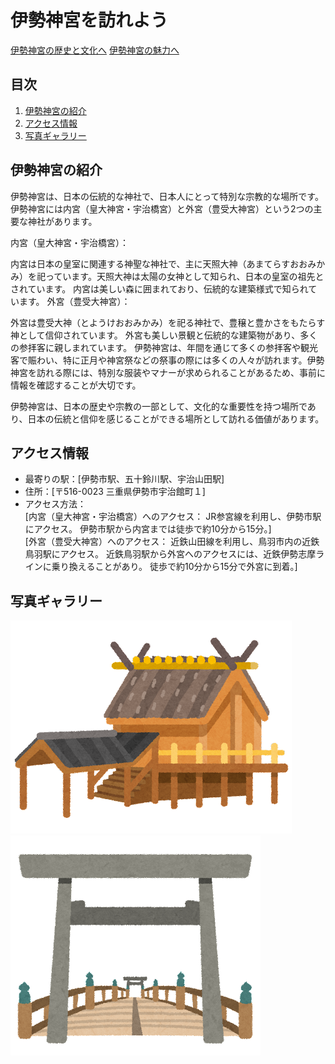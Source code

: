 # 伊勢神宮を訪れよう

[伊勢神宮の歴史と文化へ](./page2.md)
[伊勢神宮の魅力へ](./page3.md)

## 目次
1. [伊勢神宮の紹介](#伊勢神宮の紹介)
2. [アクセス情報](#アクセス情報)
3. [写真ギャラリー](#写真ギャラリー)

## 伊勢神宮の紹介
伊勢神宮は、日本の伝統的な神社で、日本人にとって特別な宗教的な場所です。伊勢神宮には内宮（皇大神宮・宇治橋宮）と外宮（豊受大神宮）という2つの主要な神社があります。

内宮（皇大神宮・宇治橋宮）：

内宮は日本の皇室に関連する神聖な神社で、主に天照大神（あまてらすおおみかみ）を祀っています。天照大神は太陽の女神として知られ、日本の皇室の祖先とされています。
内宮は美しい森に囲まれており、伝統的な建築様式で知られています。
外宮（豊受大神宮）：

外宮は豊受大神（とようけおおみかみ）を祀る神社で、豊穣と豊かさをもたらす神として信仰されています。
外宮も美しい景観と伝統的な建築物があり、多くの参拝客に親しまれています。
伊勢神宮は、年間を通じて多くの参拝客や観光客で賑わい、特に正月や神宮祭などの祭事の際には多くの人々が訪れます。伊勢神宮を訪れる際には、特別な服装やマナーが求められることがあるため、事前に情報を確認することが大切です。

伊勢神宮は、日本の歴史や宗教の一部として、文化的な重要性を持つ場所であり、日本の伝統と信仰を感じることができる場所として訪れる価値があります。
## アクセス情報
- 最寄りの駅：[伊勢市駅、五十鈴川駅、宇治山田駅]
- 住所：[〒516-0023 三重県伊勢市宇治館町１]
- アクセス方法：  
[内宮（皇大神宮・宇治橋宮）へのアクセス：
JR参宮線を利用し、伊勢市駅にアクセス。
伊勢市駅から内宮までは徒歩で約10分から15分。]  
[外宮（豊受大神宮）へのアクセス：
近鉄山田線を利用し、鳥羽市内の近鉄鳥羽駅にアクセス。
近鉄鳥羽駅から外宮へのアクセスには、近鉄伊勢志摩ラインに乗り換えることがあり。
徒歩で約10分から15分で外宮に到着。]

## 写真ギャラリー
![伊勢神宮1](./isejingu_koutaijingu.png)
![伊勢神宮2](./isejingu_torii.png)